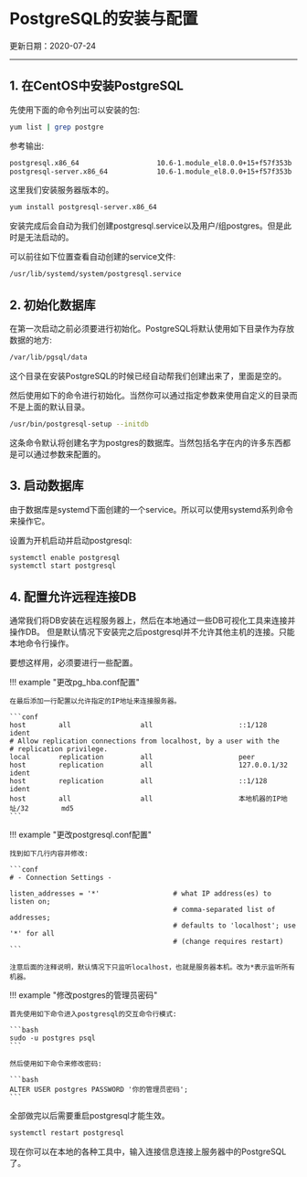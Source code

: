 # PostgreSQL的安装与配置

更新日期：2020-07-24

-------------------------------------

## 1. 在CentOS中安装PostgreSQL

先使用下面的命令列出可以安装的包:

```bash
yum list | grep postgre
```

参考输出:

```bash
postgresql.x86_64					10.6-1.module_el8.0.0+15+f57f353b
postgresql-server.x86_64			10.6-1.module_el8.0.0+15+f57f353b
```

这里我们安装服务器版本的。

```bash
yum install postgresql-server.x86_64
```

安装完成后会自动为我们创建postgresql.service以及用户/组postgres。但是此时是无法启动的。

可以前往如下位置查看自动创建的service文件:

```bash
/usr/lib/systemd/system/postgresql.service
```

## 2. 初始化数据库

在第一次启动之前必须要进行初始化。PostgreSQL将默认使用如下目录作为存放数据的地方:

```bash
/var/lib/pgsql/data
```

这个目录在安装PostgreSQL的时候已经自动帮我们创建出来了，里面是空的。

然后使用如下的命令进行初始化。当然你可以通过指定参数来使用自定义的目录而不是上面的默认目录。

```bash
/usr/bin/postgresql-setup --initdb
```

这条命令默认将创建名字为postgres的数据库。当然包括名字在内的许多东西都是可以通过参数来配置的。

## 3. 启动数据库

由于数据库是systemd下面创建的一个service。所以可以使用systemd系列命令来操作它。

设置为开机启动并启动postgresql:

```bash
systemctl enable postgresql
systemctl start postgresql
```
## 4. 配置允许远程连接DB

通常我们将DB安装在远程服务器上，然后在本地通过一些DB可视化工具来连接并操作DB。
但是默认情况下安装完之后postgresql并不允许其他主机的连接。只能本地命令行操作。

要想这样用，必须要进行一些配置。

!!! example "更改pg_hba.conf配置"

    在最后添加一行配置以允许指定的IP地址来连接服务器。

    ```conf
    host    	all  		        all                 	::1/128                 ident
    # Allow replication connections from localhost, by a user with the							
    # replication privilege.							
    local   	replication   		all                 	peer
    host   	    replication   		all                 	127.0.0.1/32        	ident
    host    	replication   		all                 	::1/128                 ident
    host    	all             	all             	    本地机器的IP地址/32        md5
    ```

!!! example "更改postgresql.conf配置"

    找到如下几行内容并修改:

    ```conf
    # - Connection Settings -				
                    
    listen_addresses = '*'           		# what IP address(es) to listen on;
                                            # comma-separated list of addresses;
                                            # defaults to 'localhost'; use '*' for all
                                            # (change requires restart)
    ```

    注意后面的注释说明，默认情况下只监听localhost，也就是服务器本机。改为*表示监听所有机器。

!!! example "修改postgres的管理员密码"

    首先使用如下命令进入postgresql的交互命令行模式:

    ```bash
    sudo -u postgres psql
    ```

    然后使用如下命令来修改密码:

    ```bash
    ALTER USER postgres PASSWORD '你的管理员密码';
    ```

全部做完以后需要重启postgresql才能生效。

```bash
systemctl restart postgresql
```

现在你可以在本地的各种工具中，输入连接信息连接上服务器中的PostgreSQL了。
